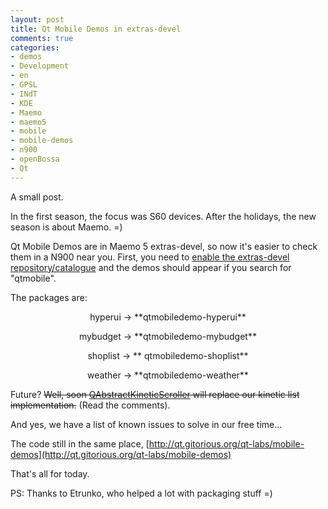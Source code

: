 ```yaml
---
layout: post
title: Qt Mobile Demos in extras-devel
comments: true
categories:
- demos
- Development
- en
- GPSL
- INdT
- KDE
- Maemo
- maemo5
- mobile
- mobile-demos
- n900
- openBossa
- Qt
---
```

A small post.

In the first season, the focus was S60 devices. After the holidays, the new season is about Maemo. =)

Qt Mobile Demos are in Maemo 5 extras-devel, so now it's easier to check them in a N900 near you. First, you need to [enable the extras-devel repository/catalogue](http://maemo-freak.com/index.php/hacks/1334-how-to-activate-extras-extras-testing-and-extras-devel-catalogues) and the demos should appear if you search for "qtmobile".

The packages are:

<p style="text-align: center;">hyperui -> **qtmobiledemo-hyperui**</p>
<p style="text-align: center;">mybudget -> **qtmobiledemo-mybudget**</p>
<p style="text-align: center;">shoplist -> ** qtmobiledemo-shoplist**</p>
<p style="text-align: center;">weather -> **qtmobiledemo-weather**</p>

Future? <span style="text-decoration: line-through;">Well, soon [QAbstractKineticScroller](http://qt.nokia.com/doc/qt-maemo-4.6/qabstractkineticscroller.html) will replace our kinetic list implementation.</span> (Read the comments).

And yes, we have a list of known issues to solve in our free time...

The code still in the same place, [http://qt.gitorious.org/qt-labs/mobile-demos](http://qt.gitorious.org/qt-labs/mobile-demos)

That's all for today.

PS: Thanks to Etrunko, who helped a lot with packaging stuff =)

